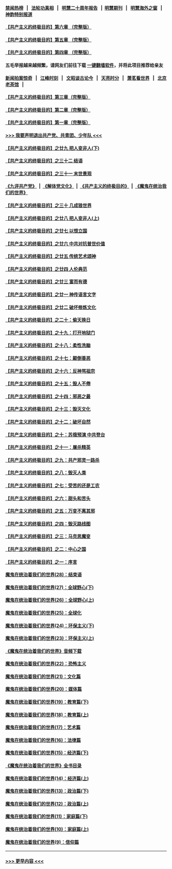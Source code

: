 #### [禁闻热榜](热点新闻.md?=0)  &nbsp;&nbsp;|&nbsp;&nbsp; [法轮功真相](https://github.com/gfw-breaker/truth/blob/master/README.md?=0) &nbsp;&nbsp;|&nbsp;&nbsp; [明慧二十周年报告](https://github.com/gfw-breaker/mh-reports/blob/master/README.md?=0) &nbsp;&nbsp;|&nbsp;&nbsp;[明慧期刊](https://github.com/gfw-breaker/mh-qikan) &nbsp;&nbsp;|&nbsp;&nbsp; [明慧海外之窗](https://github.com/gfw-breaker/mh-news/blob/master/README.md?=0) &nbsp;&nbsp;|&nbsp;&nbsp; [神韵特别报道](https://github.com/gfw-breaker/mh-news/blob/master/shenyun.md?=0)
#### [【共产主义的终极目的】第六章 （完整版）](../pages/nsc422/n11428913.md?t=03030202) 
#### [【共产主义的终极目的】第五章 （完整版）](../pages/nsc422/n11428912.md?t=03030202) 
#### [【共产主义的终极目的】第四章 （完整版）](../pages/nsc422/n11428907.md?t=03030202) 
#### 五毛举报越来越频繁，请网友们前往下载 [一键翻墙软件](https://github.com/gfw-breaker/ssr-accounts)，并将此项目推荐给亲友
#### [新闻拍案惊奇](https://github.com/gfw-breaker/banned-news/blob/master/pages/link4.md) &nbsp;&nbsp;|&nbsp;&nbsp; [江峰时刻](https://github.com/gfw-breaker/banned-news/blob/master/pages/link4.md) &nbsp;&nbsp;|&nbsp;&nbsp; [文昭谈古论今](https://github.com/gfw-breaker/banned-news/blob/master/pages/link4.md) &nbsp;&nbsp;|&nbsp;&nbsp; [天亮时分](https://github.com/gfw-breaker/banned-news/blob/master/pages/link4.md) &nbsp;&nbsp;|&nbsp;&nbsp; [萧茗看世界](https://github.com/gfw-breaker/banned-news/blob/master/pages/link4.md) &nbsp;&nbsp;|&nbsp;&nbsp; [北京老茶馆](https://github.com/gfw-breaker/banned-news/blob/master/pages/link4.md) &nbsp;&nbsp;|&nbsp;&nbsp; 
#### [【共产主义的终极目的】第三章（完整版）](../pages/nsc422/n11428848.md?t=03030202) 
#### [【共产主义的终极目的】第二章（完整版）](../pages/nsc422/n11428831.md?t=03030202) 
#### [【共产主义的终极目的】第一章（完整版）](../pages/nsc422/n11417651.md?t=03030202) 
#### [>>> 我要声明退出共产党、共青团、少年队 <<<](https://github.com/begood0513/goodnews/blob/master/quit/letter.md) 
#### [【共产主义的终极目的】之廿九 把人变非人(下)](../pages/nsc422/n11344140.md?t=03030202) 
#### [【共产主义的终极目的】之三十二 结语](../pages/nsc422/n11360535.md?t=03030202) 
#### [【共产主义的终极目的】之三十一 末世景观](../pages/nsc422/n11351129.md?t=03030202) 
#### [《九评共产党》](https://github.com/begood0513/9ping.md/blob/master/README.md) &nbsp;|&nbsp; [《解体党文化》](../../../../jtdwh.md/blob/master/README.md)  &nbsp;|&nbsp; [《共产主义的终极目的》](../../../../gczydzjmd.md/blob/master/README.md) &nbsp;|&nbsp; [《魔鬼在统治我们的世界》](../../../../mgztzwmdsj.md/blob/master/README.md) 
#### [【共产主义的终极目的】之三十 几成狼世界](../pages/nsc422/n11348280.md?t=03030202) 
#### [【共产主义的终极目的】之廿八 把人变非人(上)](../pages/nsc422/n11340492.md?t=03030202) 
#### [【共产主义的终极目的】之廿七 以恨立国](../pages/nsc422/n11336944.md?t=03030202) 
#### [【共产主义的终极目的】之廿六 中共对抗普世价值](../pages/nsc422/n11324785.md?t=03030202) 
#### [【共产主义的终极目的】之廿五 传统艺术颂神](../pages/nsc422/n11296396.md?t=03030202) 
#### [【共产主义的终极目的】之廿四 人伦典范](../pages/nsc422/n11296397.md?t=03030202) 
#### [【共产主义的终极目的】之廿三 富而有德](../pages/nsc422/n11283598.md?t=03030202) 
#### [【共产主义的终极目的】之廿一 神传语言文字](../pages/nsc422/n11263265.md?t=03030202) 
#### [【共产主义的终极目的】之廿二 破坏修炼文化](../pages/nsc422/n11245728.md?t=03030202) 
#### [【共产主义的终极目的】之二十：偷天换日](../pages/nsc422/n11238846.md?t=03030202) 
#### [【共产主义的终极目的】之十九：打开地狱门](../pages/nsc422/n11206376.md?t=03030202) 
#### [【共产主义的终极目的】之十八：柔性洗脑](../pages/nsc422/n11199994.md?t=03030202) 
#### [【共产主义的终极目的】之十七：颠倒善恶](../pages/nsc422/n11179782.md?t=03030202) 
#### [【共产主义的终极目的】之十六：反神骂祖宗](../pages/nsc422/n11166798.md?t=03030202) 
#### [【共产主义的终极目的】之十五：毁人不倦](../pages/nsc422/n11166792.md?t=03030202) 
#### [【共产主义的终极目的】之十四：邪恶之最](../pages/nsc422/n11150249.md?t=03030202) 
#### [【共产主义的终极目的】之十三：毁灭文化](../pages/nsc422/n11135227.md?t=03030202) 
#### [【共产主义的终极目的】之十二：破坏自然](../pages/nsc422/n11135214.md?t=03030202) 
#### [【共产主义的终极目的】之十：苏俄预演 中共登台](../pages/nsc422/n11118424.md?t=03030202) 
#### [【共产主义的终极目的】之十一：屠杀精英](../pages/nsc422/n11118442.md?t=03030202) 
#### [【共产主义的终极目的】之九：共产邪灵一路杀](../pages/nsc422/n11114139.md?t=03030202) 
#### [【共产主义的终极目的】之八：毁灭人类](../pages/nsc422/n11108503.md?t=03030202) 
#### [【共产主义的终极目的】之七：受苦的还是工农](../pages/nsc422/n11101809.md?t=03030202) 
#### [【共产主义的终极目的】之六：甜头和苦头](../pages/nsc422/n11096971.md?t=03030202) 
#### [【共产主义的终极目的】之五：万变不离其邪](../pages/nsc422/n11091285.md?t=03030202) 
#### [【共产主义的终极目的】之四：毁灭路线图](../pages/nsc422/n11086284.md?t=03030202) 
#### [【共产主义的终极目的】之三：马克思魔变](../pages/nsc422/n11061941.md?t=03030202) 
#### [【共产主义的终极目的】之二：中心之国](../pages/nsc422/n11047728.md?t=03030202) 
#### [【共产主义的终极目的】之一：序言](../pages/nsc422/n11086077.md?t=03030202) 
#### [魔鬼在统治着我们的世界(28)：结束语](../pages/nsc422/n10936246.md?t=03030202) 
#### [魔鬼在统治着我们的世界(27)：全球野心(下)](../pages/nsc422/n10928319.md?t=03030202) 
#### [魔鬼在统治着我们的世界(26)：全球野心(上)](../pages/nsc422/n10900318.md?t=03030202) 
#### [魔鬼在统治着我们的世界(25)：全球化](../pages/nsc422/n10788205.md?t=03030202) 
#### [魔鬼在统治着我们的世界(24)：环保主义(下)](../pages/nsc422/n10695307.md?t=03030202) 
#### [魔鬼在统治着我们的世界(23)：环保主义(上)](../pages/nsc422/n10688613.md?t=03030202) 
#### [《魔鬼在统治着我们的世界》音频下载](../pages/nsc422/n10635553.md?t=03030202) 
#### [魔鬼在统治着我们的世界(22)：恐怖主义](../pages/nsc422/n10614727.md?t=03030202) 
#### [魔鬼在统治着我们的世界(21)：文化篇](../pages/nsc422/n10597706.md?t=03030202) 
#### [魔鬼在统治着我们的世界(20)：媒体篇](../pages/nsc422/n10586579.md?t=03030202) 
#### [魔鬼在统治着我们的世界(19)：教育篇(下)](../pages/nsc422/n10564808.md?t=03030202) 
#### [魔鬼在统治着我们的世界(18)：教育篇(上)](../pages/nsc422/n10526970.md?t=03030202) 
#### [魔鬼在统治着我们的世界(17)：艺术篇](../pages/nsc422/n10499093.md?t=03030202) 
#### [魔鬼在统治着我们的世界(16)：法律篇](../pages/nsc422/n10485969.md?t=03030202) 
#### [魔鬼在统治着我们的世界(15)：经济篇(下)](../pages/nsc422/n10469975.md?t=03030202) 
#### [《魔鬼在统治着我们的世界》全书目录](../pages/nsc422/n10464261.md?t=03030202) 
#### [魔鬼在统治着我们的世界(14)：经济篇(上)](../pages/nsc422/n10457370.md?t=03030202) 
#### [魔鬼在统治着我们的世界(13)：政治篇(下)](../pages/nsc422/n10448270.md?t=03030202) 
#### [魔鬼在统治着我们的世界(12)：政治篇(上)](../pages/nsc422/n10444576.md?t=03030202) 
#### [魔鬼在统治着我们的世界(11)：家庭篇(下)](../pages/nsc422/n10440961.md?t=03030202) 
#### [魔鬼在统治着我们的世界(10)：家庭篇(上)](../pages/nsc422/n10435448.md?t=03030202) 
#### [魔鬼在统治着我们的世界(9)：信仰篇](../pages/nsc422/n10432159.md?t=03030202) 

----
#### [ >>> 更早内容 <<< ](../indexes/nsc422-earlier.md)
